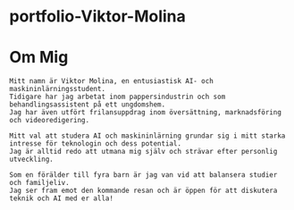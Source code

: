 # portfolio-Viktor-Molina
# Om Mig

    Mitt namn är Viktor Molina, en entusiastisk AI- och maskininlärningsstudent. 
    Tidigare har jag arbetat inom pappersindustrin och som behandlingsassistent på ett ungdomshem. 
    Jag har även utfört frilansuppdrag inom översättning, marknadsföring och videoredigering.

    Mitt val att studera AI och maskininlärning grundar sig i mitt starka intresse för teknologin och dess potential. 
    Jag är alltid redo att utmana mig själv och strävar efter personlig utveckling.

    Som en förälder till fyra barn är jag van vid att balansera studier och familjeliv. 
    Jag ser fram emot den kommande resan och är öppen för att diskutera teknik och AI med er alla!